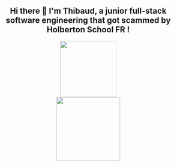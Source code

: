 ## <div align="center">Hi there 👋 I'm Thibaud, a junior full-stack software engineering that got scammed by Holberton School FR !</div>

<div align="center"><img height="150" src="https://github-readme-stats.vercel.app/api?username=ThibaudP&theme=dark&show_icons=true&hide=stars,prs,issues"></div>
<div align="center"><img height="170" src="https://github-readme-stats.vercel.app/api/top-langs/?username=ThibaudP&layout=compact&theme=dark&langs_count=6"></div>

<!-- ## <div align="center">Social</div> -->

<!-- <div align="center">
  <a href="https://github.com/ThibaudP" target="_blank"><img src=https://img.shields.io/badge/github-%2324292e.svg?&style=for-the-badge&logo=github&logoColor=white alt=github style="margin-bottom: 5px;" /></a>&nbsp;
  <a href="https://medium.com/@thibaudponcin/" target="_blank"><img src=https://img.shields.io/badge/medium-%23292929.svg?&style=for-the-badge&logo=medium&logoColor=white alt=medium style="margin-bottom: 5px;" /></a>&nbsp;
  <a href="https://www.linkedin.com/in/thibaudponcin/" target="_blank"><img src=https://img.shields.io/badge/linkedin-%231E77B5.svg?&style=for-the-badge&logo=linkedin&logoColor=white alt=linkedin style="margin-bottom: 5px;" /></a>&nbsp;
  <a href="https://twitter.com/ThibaudPoncin"><img alt="Twitter" src="https://img.shields.io/badge/Twitter-1DA1F2?logo=twitter&logoColor=white&style=for-the-badge"/></a>
</div>
 -->
